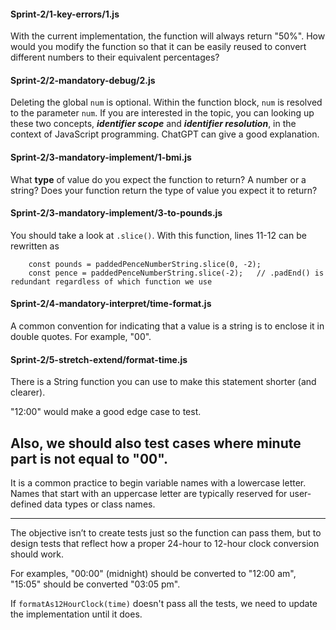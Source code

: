 #### Sprint-2/1-key-errors/1.js
With the current implementation, the function will always return "50%".
How would you modify the function so that it can be easily reused to convert different numbers to their equivalent percentages? 


#### Sprint-2/2-mandatory-debug/2.js
Deleting the global `num` is optional. Within the function block, `num` is resolved to the parameter `num`.
If you are interested in the topic, you can looking up these two concepts, ***identifier scope*** and ***identifier resolution***, in the context of JavaScript programming. ChatGPT can give a good explanation.

#### Sprint-2/3-mandatory-implement/1-bmi.js
What **type** of value do you expect the function to return? A number or a string?
Does your function return the type of value you expect it to return?


#### Sprint-2/3-mandatory-implement/3-to-pounds.js
You should take a look at `.slice()`. With this function, lines 11-12 can be rewritten as
```
    const pounds = paddedPenceNumberString.slice(0, -2);
    const pence = paddedPenceNumberString.slice(-2);   // .padEnd() is redundant regardless of which function we use
```

#### Sprint-2/4-mandatory-interpret/time-format.js

A common convention for indicating that a value is a string is to enclose it in double quotes. For example, "00".


#### Sprint-2/5-stretch-extend/format-time.js
There is a String function you can use to make this statement shorter (and clearer).

"12:00" would make a good edge case to test.

Also, we should also test cases where minute part is not equal to "00".
---

It is a common practice to begin variable names with a lowercase letter.
Names that start with an uppercase letter are typically reserved for user-defined data types or class names.


---

The objective isn’t to create tests just so the function can pass them, but to design tests that reflect how a proper 24-hour to 12-hour clock conversion should work.

For examples, "00:00" (midnight) should be converted to "12:00 am", "15:05" should be converted "03:05 pm".

If `formatAs12HourClock(time)` doesn't pass all the tests, we need to update the implementation until it does.
